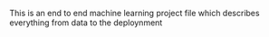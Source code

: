This is an end to end machine learning project file which describes everything from data to the deploynment
